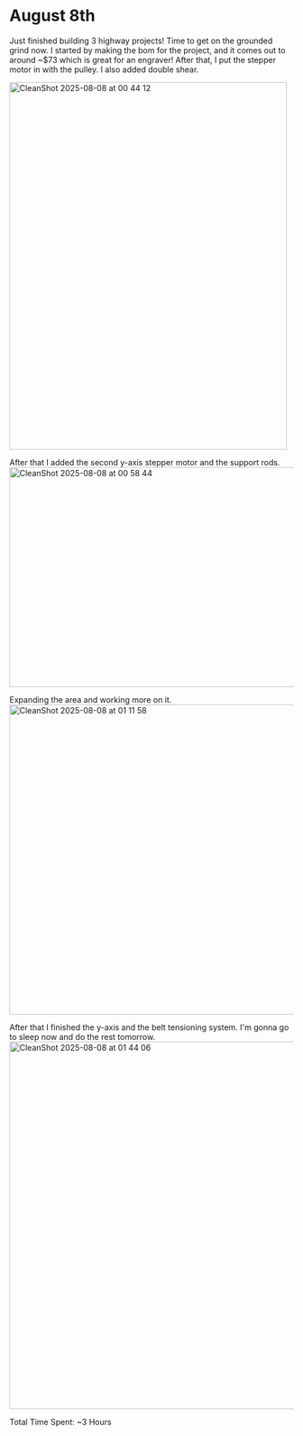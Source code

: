 <h1>August 8th</h1>

Just finished building 3 highway projects! Time to get on the grounded grind now. I started by making the bom for the project, and it comes out to around ~$73 which is great for an engraver!
After that, I put the stepper motor in with the pulley. I also added double shear.


<img width="492" height="652" alt="CleanShot 2025-08-08 at 00 44 12" src="https://github.com/user-attachments/assets/e2321e80-a855-43c8-9833-1652dc88678f" />

After that I added the second y-axis stepper motor and the support rods.
<img width="630" height="390" alt="CleanShot 2025-08-08 at 00 58 44" src="https://github.com/user-attachments/assets/0b95eecf-ebba-4791-b055-a8cf2c690bee" />

Expanding the area and working more on it.
<img width="772" height="550" alt="CleanShot 2025-08-08 at 01 11 58" src="https://github.com/user-attachments/assets/92f78e88-8eb0-4fb7-9821-76249e61a5ff" />

After that I finished the y-axis and the belt tensioning system. I'm gonna go to sleep now and do the rest tomorrow.
<img width="858" height="652" alt="CleanShot 2025-08-08 at 01 44 06" src="https://github.com/user-attachments/assets/e2486197-b4c9-4db3-a90e-f7a9413709ea" />



Total Time Spent: ~3 Hours
